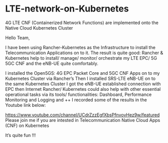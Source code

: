 # LTE-network-on-Kubernetes
4G LTE CNF (Containerized Network Functions) are implemented onto the Native Cloud Kubernetes Cluster

Hello Team,

I have been using Rancher-Kubernetes as the Infrastructure to install the Telecommunication Applications on to it. The result is quite good: Rancher & Kubernetes help to install/ manage/ monitor/ orchestrate my LTE EPC/ 5G 5GC CNF and the eNB-UE quite comfortably.

I installed the Open5GS: 4G EPC Packet Core and 5GC CNF Apps on to my Kubernetes Cluster via Rancher’s
Then I installed SRS-LTE eNB-UE on to the same Kubernetes Cluster
I got the eNB-UE established connection with EPC then Internet
Rancher/ Kubernetes could also help with other essential operational tasks via its tools/ functionalities: Dashboard, Performance Monitoring and Logging and ++
I recorded some of the results in the Youtube link below:

https://www.youtube.com/channel/UCdrZzzEgfXbsPfnvovHez9w/featured
Please join me if you are intested in Telecommunication Native Cloud Apps (CNF) on Kubernetes

It’s quite fun !!!
